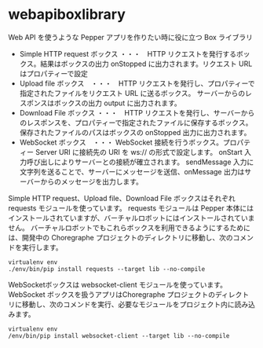 # webapiboxlibrary
Web API を使うような Pepper アプリを作りたい時に役に立つ Box ライブラリ

- Simple HTTP request ボックス ・・・　HTTP リクエストを発行するボックス。結果はボックスの出力 onStopped に出力されます。リクエスト URL はプロパティーで設定
- Upload file ボックス　・・・　HTTP リクエストを発行し、プロパティーで指定されたファイルをリクエスト URL に送るボックス。 サーバーからのレスポンスはボックスの出力 output に出力されます。
- Download File ボックス ・・・　HTTP リクエストを発行し、サーバーからのレスポンスを、プロパティーで指定されたファイルに保存するボックス。保存されたファイルのパスはボックスの onStopped 出力に出力されます。
- WebSocket ボックス　・・・ WebSocket 接続を行うボックス。プロパティー Server URI に接続先の URI を ws:// の形式で設定します。 onStart 入力呼び出しによりサーバーとの接続が確立されます。 sendMessage 入力に文字列を送ることで、サーバーにメッセージを送信、onMessage 出力はサーバーからのメッセージを出力します。

Simple HTTP request、Upload file、Download File ボックスはそれぞれ requests モジュールを使っています。 requests モジュールは Pepper 本体にはインストールされていますが、バーチャルロボットにはインストールされていません。
バーチャルロボットでもこれらボックスを利用できるようにするためには、開発中の Choregraphe プロジェクトのディレクトリに移動し、次のコメンドを実行します。

```
virtualenv env
./env/bin/pip install requests --target lib --no-compile
```

WebSocketボックスは websocket-client モジュールを使っています。 WebSocket ボックスを扱うアプリはChoregraphe プロジェクトのディレクトリに移動し、次のコメンドを実行、必要なモジュールをプロジェクト内に読み込みます。

```
virtualenv env
/env/bin/pip install websocket-client --target lib --no-compile
```

